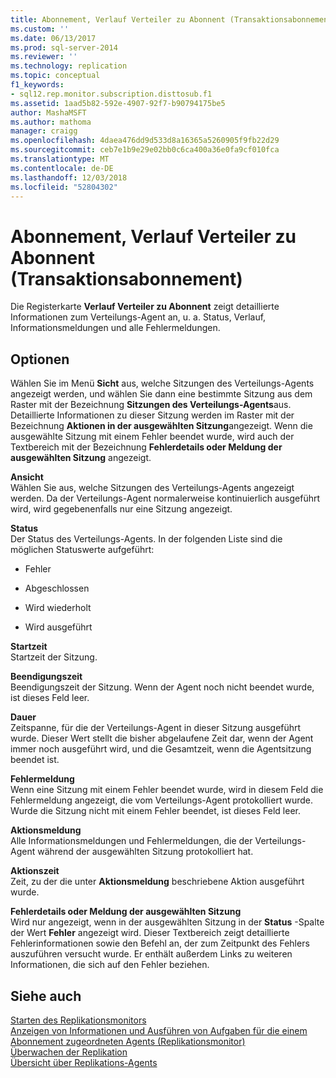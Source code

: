 ```yaml
---
title: Abonnement, Verlauf Verteiler zu Abonnent (Transaktionsabonnement) | Microsoft Dokumentation
ms.custom: ''
ms.date: 06/13/2017
ms.prod: sql-server-2014
ms.reviewer: ''
ms.technology: replication
ms.topic: conceptual
f1_keywords:
- sql12.rep.monitor.subscription.disttosub.f1
ms.assetid: 1aad5b82-592e-4907-92f7-b90794175be5
author: MashaMSFT
ms.author: mathoma
manager: craigg
ms.openlocfilehash: 4daea476dd9d533d8a16365a5260905f9fb22d29
ms.sourcegitcommit: ceb7e1b9e29e02bb0c6ca400a36e0fa9cf010fca
ms.translationtype: MT
ms.contentlocale: de-DE
ms.lasthandoff: 12/03/2018
ms.locfileid: "52804302"
---
```

# <a name="subscription-distributor-to-subscriber-history-transactional-subscription"></a>Abonnement, Verlauf Verteiler zu Abonnent (Transaktionsabonnement)
  Die Registerkarte **Verlauf Verteiler zu Abonnent** zeigt detaillierte Informationen zum Verteilungs-Agent an, u. a. Status, Verlauf, Informationsmeldungen und alle Fehlermeldungen.  
  
## <a name="options"></a>Optionen  
 Wählen Sie im Menü **Sicht** aus, welche Sitzungen des Verteilungs-Agents angezeigt werden, und wählen Sie dann eine bestimmte Sitzung aus dem Raster mit der Bezeichnung **Sitzungen des Verteilungs-Agents**aus. Detaillierte Informationen zu dieser Sitzung werden im Raster mit der Bezeichnung **Aktionen in der ausgewählten Sitzung**angezeigt. Wenn die ausgewählte Sitzung mit einem Fehler beendet wurde, wird auch der Textbereich mit der Bezeichnung **Fehlerdetails oder Meldung der ausgewählten Sitzung** angezeigt.  
  
 **Ansicht**  
 Wählen Sie aus, welche Sitzungen des Verteilungs-Agents angezeigt werden. Da der Verteilungs-Agent normalerweise kontinuierlich ausgeführt wird, wird gegebenenfalls nur eine Sitzung angezeigt.  
  
 **Status**  
 Der Status des Verteilungs-Agents. In der folgenden Liste sind die möglichen Statuswerte aufgeführt:  
  
-   Fehler  
  
-   Abgeschlossen  
  
-   Wird wiederholt  
  
-   Wird ausgeführt  
  
 **Startzeit**  
 Startzeit der Sitzung.  
  
 **Beendigungszeit**  
 Beendigungszeit der Sitzung. Wenn der Agent noch nicht beendet wurde, ist dieses Feld leer.  
  
 **Dauer**  
 Zeitspanne, für die der Verteilungs-Agent in dieser Sitzung ausgeführt wurde. Dieser Wert stellt die bisher abgelaufene Zeit dar, wenn der Agent immer noch ausgeführt wird, und die Gesamtzeit, wenn die Agentsitzung beendet ist.  
  
 **Fehlermeldung**  
 Wenn eine Sitzung mit einem Fehler beendet wurde, wird in diesem Feld die Fehlermeldung angezeigt, die vom Verteilungs-Agent protokolliert wurde. Wurde die Sitzung nicht mit einem Fehler beendet, ist dieses Feld leer.  
  
 **Aktionsmeldung**  
 Alle Informationsmeldungen und Fehlermeldungen, die der Verteilungs-Agent während der ausgewählten Sitzung protokolliert hat.  
  
 **Aktionszeit**  
 Zeit, zu der die unter **Aktionsmeldung** beschriebene Aktion ausgeführt wurde.  
  
 **Fehlerdetails oder Meldung der ausgewählten Sitzung**  
 Wird nur angezeigt, wenn in der ausgewählten Sitzung in der **Status** -Spalte der Wert **Fehler** angezeigt wird. Dieser Textbereich zeigt detaillierte Fehlerinformationen sowie den Befehl an, der zum Zeitpunkt des Fehlers auszuführen versucht wurde. Er enthält außerdem Links zu weiteren Informationen, die sich auf den Fehler beziehen.  
  
## <a name="see-also"></a>Siehe auch  
 [Starten des Replikationsmonitors](monitor/start-the-replication-monitor.md)   
 [Anzeigen von Informationen und Ausführen von Aufgaben für die einem Abonnement zugeordneten Agents &#40;Replikationsmonitor&#41;](monitor/view-information-and-perform-tasks-for-subscription-agents.md)   
 [Überwachen der Replikation](monitoring-replication.md)   
 [Übersicht über Replikations-Agents](agents/replication-agents-overview.md)  
  
  
